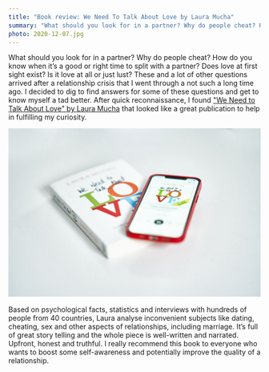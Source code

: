 ```yaml
---
title: "Book review: We Need To Talk About Love by Laura Mucha"
summary: "What should you look for in a partner? Why do people cheat? How do you know when it’s a good or right time to split with a partner? Does love at first sight exist? Is it love at all or just lust? These and a lot of other questions arrived after a relationship crisis that I went through a not such a long time ago. I decided to dig to find answers for some of these questions and get to know myself a tad better."
photo: 2020-12-07.jpg
---
```


What should you look for in a partner? Why do people cheat? How do you know when it’s a good or right time to split with a partner? Does love at first sight exist? Is it love at all or just lust? These and a lot of other questions arrived after a relationship crisis that I went through a not such a long time ago. I decided to dig to find answers for some of these questions and get to know myself a tad better. After quick reconnaissance, I found ["We Need to Talk About Love" by Laura Mucha](https://www.goodreads.com/book/show/53723048-we-need-to-talk-about-love) that looked like a great publication to help in fulfilling my curiosity.

![We Need To Talk About Love by Laura Mucha](2020-12-07-1.jpg)

Based on psychological facts, statistics and interviews with hundreds of people from 40 countries, Laura analyse inconvenient subjects like dating, cheating, sex and other aspects of relationships, including marriage. It’s full of great story telling and the whole piece is well-written and narrated. Upfront, honest and truthful. I really recommend this book to everyone who wants to boost some self-awareness and potentially improve the quality of a relationship.
